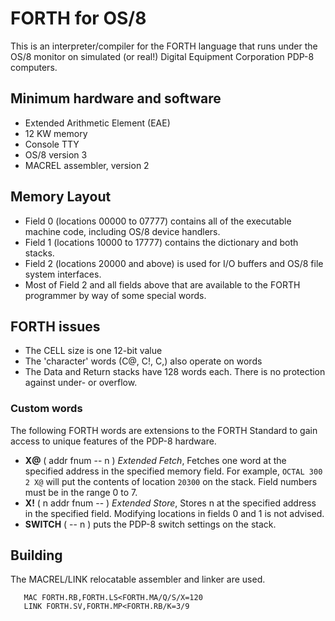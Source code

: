 # FORTH for OS/8
This is an interpreter/compiler for the FORTH language that runs under the OS/8 monitor on simulated (or real!) Digital Equipment Corporation PDP-8 computers.

## Minimum hardware and software
* Extended Arithmetic Element (EAE)
* 12 KW memory
* Console TTY
* OS/8 version 3
* MACREL assembler, version 2

## Memory Layout
* Field 0 (locations 00000 to 07777) contains all of the executable machine code, including OS/8 device handlers.
* Field 1 (locations 10000 to 17777) contains the dictionary and both stacks.
* Field 2 (locations 20000 and above) is used for I/O buffers and OS/8 file system interfaces.
* Most of Field 2 and all fields above that are available to the FORTH programmer by way of some special words.

## FORTH issues
* The CELL size is one 12-bit value
* The 'character' words (C@, C!, C,) also operate on words
* The Data and Return stacks have 128 words each.  There is no protection against under- or overflow.

### Custom words
The following FORTH words are extensions to the FORTH Standard to gain access to unique features of the PDP-8 hardware.

* **X@** ( addr fnum -- n ) *Extended Fetch*, Fetches one word at the specified address in the specified memory field.  For example, `OCTAL 300 2 X@` will put the contents of location `20300` on the stack.  Field numbers must be in the range 0 to 7.
* **X!** ( n addr fnum -- ) *Extended Store*, Stores n at the specified address in the specified field.  Modifying locations in fields 0 and 1 is not advised.
* **SWITCH** ( -- n ) puts the PDP-8 switch settings on the stack.

## Building
The MACREL/LINK relocatable assembler and linker are used.

       MAC FORTH.RB,FORTH.LS<FORTH.MA/Q/S/X=120
       LINK FORTH.SV,FORTH.MP<FORTH.RB/K=3/9
